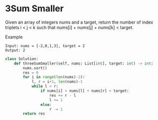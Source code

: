 # 3Sum Smaller

Given an array of integers nums and a target, return the number of index triplets i < j < k such that nums[i] + nums[j] + nums[k] < target.

Example

```
Input: nums = [-2,0,1,3], target = 2
Output: 2
```

```python
class Solution:
    def threeSumSmaller(self, nums: List[int], target: int) -> int:
        nums.sort()
        res = 0
        for i in range(len(nums)-2):
            l, r = i+1, len(nums)-1
            while l < r:
                if nums[i] + nums[l] + nums[r] < target:
                    res += r - l
                    l += 1
                else:
                    r -= 1
        return res
```
